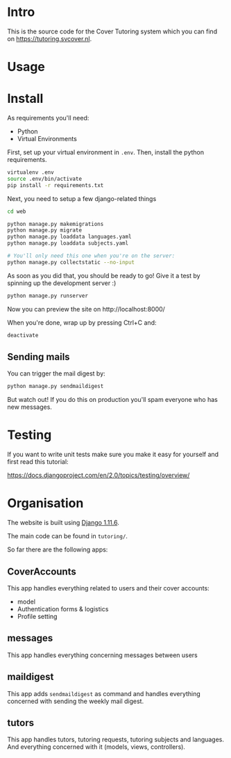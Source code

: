 # Intro

This is the source code for the Cover Tutoring system which you can find on https://tutoring.svcover.nl.

# Usage

# Install
As requirements you'll need:
- Python
- Virtual Environments

First, set up your virtual environment in `.env`. Then, install the python requirements.

```bash
virtualenv .env
source .env/bin/activate
pip install -r requirements.txt

```


Next, you need to setup a few django-related things
```bash
cd web

python manage.py makemigrations
python manage.py migrate
python manage.py loaddata languages.yaml
python manage.py loaddata subjects.yaml

# You'll only need this one when you're on the server:
python manage.py collectstatic --no-input
```
As soon as you did that, you should be ready to go! Give it a test by spinning up the development server :)

```bash
python manage.py runserver
```

Now you can preview the site on http://localhost:8000/

When you're done, wrap up by pressing Ctrl+C and:

```bash
deactivate
```

## Sending mails

You can trigger the mail digest by:

```bash
python manage.py sendmaildigest
```

But watch out! If you do this on production you'll spam everyone who has new messages.

# Testing

If you want to write unit tests make sure you make it easy for yourself and first read this tutorial:

https://docs.djangoproject.com/en/2.0/topics/testing/overview/

# Organisation

The website is built using [Django 1.11.6](https://www.djangoproject.com).

The main code can be found in `tutoring/`.

So far there are the following apps:

## CoverAccounts
This app handles everything related to users and their cover accounts:
- model
- Authentication forms & logistics
- Profile setting

## messages
This app handles everything concerning messages between users

## maildigest
This app adds `sendmaildigest` as command and handles everything concerned with sending the weekly mail digest.

## tutors
This app handles tutors, tutoring requests, tutoring subjects and languages. And everything concerned with it (models, views, controllers).
